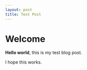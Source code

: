 ```yaml
---
layout: post
title: Test Post
---
```


# Welcome

**Hello world**, this is my test blog post.

I hope this works.